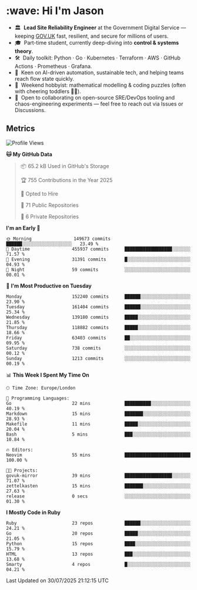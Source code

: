 <h1 align="left" id="jason-title">:wave: Hi I'm Jason</h1>

- 🏛️ &nbsp;**Lead Site Reliability Engineer** at the Government Digital Service — keeping [GOV.UK](https://www.gov.uk/) fast, resilient, and secure for millions of users.  
- 🎓 &nbsp;Part-time student, currently deep-diving into **control & systems theory**.  
- 🛠️ &nbsp;Daily toolkit: Python · Go · Kubernetes · Terraform · AWS · GitHub Actions · Prometheus · Grafana.  
- 🌱 &nbsp;Keen on AI-driven automation, sustainable tech, and helping teams reach flow state quickly.  
- 🧩 &nbsp;Weekend hobbyist: mathematical modelling & coding puzzles (often with cheering toddlers 👶👶). 
- 🤝 &nbsp;Open to collaborating on open-source SRE/DevOps tooling and chaos-engineering experiments — feel free to reach out via Issues or Discussions.


<h2>Metrics</h2>

<!--START_SECTION:waka-->
![Profile Views](http://img.shields.io/badge/Profile%20Views-0-blue)

**🐱 My GitHub Data** 

> 📦 65.2 kB Used in GitHub's Storage 
 > 
> 🏆 755 Contributions in the Year 2025
 > 
> 💼 Opted to Hire
 > 
> 📜 71 Public Repositories 
 > 
> 🔑 6 Private Repositories 
 > 
**I'm an Early 🐤** 

```text
🌞 Morning                149673 commits      ██████░░░░░░░░░░░░░░░░░░░   23.49 % 
🌆 Daytime                455937 commits      ██████████████████░░░░░░░   71.57 % 
🌃 Evening                31391 commits       █░░░░░░░░░░░░░░░░░░░░░░░░   04.93 % 
🌙 Night                  59 commits          ░░░░░░░░░░░░░░░░░░░░░░░░░   00.01 % 
```
📅 **I'm Most Productive on Tuesday** 

```text
Monday                   152240 commits      ██████░░░░░░░░░░░░░░░░░░░   23.90 % 
Tuesday                  161404 commits      ██████░░░░░░░░░░░░░░░░░░░   25.34 % 
Wednesday                139180 commits      █████░░░░░░░░░░░░░░░░░░░░   21.85 % 
Thursday                 118882 commits      █████░░░░░░░░░░░░░░░░░░░░   18.66 % 
Friday                   63403 commits       ██░░░░░░░░░░░░░░░░░░░░░░░   09.95 % 
Saturday                 738 commits         ░░░░░░░░░░░░░░░░░░░░░░░░░   00.12 % 
Sunday                   1213 commits        ░░░░░░░░░░░░░░░░░░░░░░░░░   00.19 % 
```


📊 **This Week I Spent My Time On** 

```text
🕑︎ Time Zone: Europe/London

💬 Programming Languages: 
Go                       22 mins             ██████████░░░░░░░░░░░░░░░   40.19 % 
Markdown                 15 mins             ███████░░░░░░░░░░░░░░░░░░   28.93 % 
Makefile                 11 mins             █████░░░░░░░░░░░░░░░░░░░░   20.04 % 
Bash                     5 mins              ███░░░░░░░░░░░░░░░░░░░░░░   10.84 % 

🔥 Editors: 
Neovim                   55 mins             █████████████████████████   100.00 % 

🐱‍💻 Projects: 
govuk-mirror             39 mins             ██████████████████░░░░░░░   71.07 % 
zettelkasten             15 mins             ███████░░░░░░░░░░░░░░░░░░   27.63 % 
release                  0 secs              ░░░░░░░░░░░░░░░░░░░░░░░░░   01.30 % 
```

**I Mostly Code in Ruby** 

```text
Ruby                     23 repos            ██████░░░░░░░░░░░░░░░░░░░   24.21 % 
Go                       20 repos            █████░░░░░░░░░░░░░░░░░░░░   21.05 % 
Python                   15 repos            ████░░░░░░░░░░░░░░░░░░░░░   15.79 % 
HTML                     13 repos            ███░░░░░░░░░░░░░░░░░░░░░░   13.68 % 
Smarty                   4 repos             █░░░░░░░░░░░░░░░░░░░░░░░░   04.21 % 
```




 Last Updated on 30/07/2025 21:12:15 UTC
<!--END_SECTION:waka-->

<!-- links -->

[issues page]: https://github.com/jasonBirchall/jasonBirchall/issues "jasonBirchall/issues"
